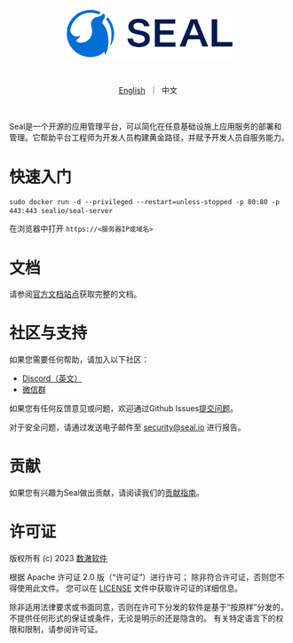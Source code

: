 <br>

<p align="center">
    <img src="assets/logo.png" width="300"/>
</p>
<br>

<p align="center">
        <a href="../README.md">English</a>&nbsp ｜ &nbsp中文&nbsp
</p>
<br>

Seal是一个开源的应用管理平台，可以简化在任意基础设施上应用服务的部署和管理。它帮助平台工程师为开发人员构建黄金路径，并赋予开发人员自服务能力。

# 快速入门

```shell
sudo docker run -d --privileged --restart=unless-stopped -p 80:80 -p 443:443 sealio/seal-server
```

在浏览器中打开 `https://<服务器IP或域名>`

# 文档

请参阅[官方文档站点](https://seal-io.github.io/docs/zh/)获取完整的文档。

# 社区与支持

如果您需要任何帮助，请加入以下社区：
- [Discord（英文）](https://discord.gg/fXZUKK2baF)
- [微信群](WECHAT_CN.md)

如果您有任何反馈意见或问题，欢迎通过Github Issues[提交问题](https://github.com/seal-io/seal/issues/new)。

对于安全问题，请通过发送电子邮件至 <security@seal.io> 进行报告。

# 贡献

如果您有兴趣为Seal做出贡献，请阅读我们的[贡献指南](./CONTRIBUTING.md)。

# 许可证

版权所有 (c) 2023 [数澈软件](https://seal.io)

根据 Apache 许可证 2.0 版（“许可证”）进行许可；
除非符合许可证，否则您不得使用此文件。
您可以在 [LICENSE](../LICENSE) 文件中获取许可证的详细信息。

除非适用法律要求或书面同意，否则在许可下分发的软件是基于“按原样”分发的，
不提供任何形式的保证或条件，无论是明示的还是隐含的。
有关特定语言下的权限和限制，请参阅许可证。